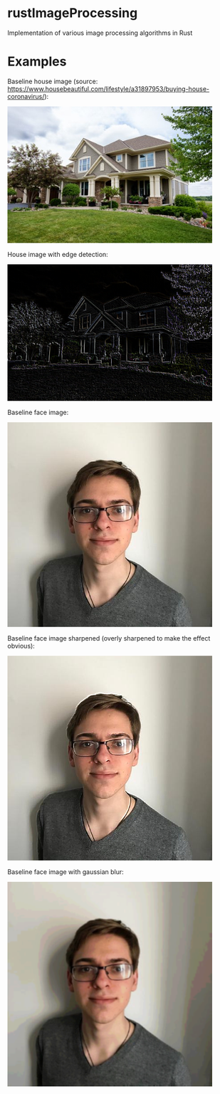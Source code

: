 # rustImageProcessing
Implementation of various image processing algorithms in Rust

# Examples
Baseline house image (source: https://www.housebeautiful.com/lifestyle/a31897953/buying-house-coronavirus/):

![Baseline House Image](./images/houseTest.jpg)

House image with edge detection:

![Baseline House Image](./images/edgeDetected.png)

Baseline face image:

![Baseline Image](./images/benWindsorCodeIcon.jpg)

Baseline face image sharpened (overly sharpened to make the effect obvious):

![Baseline Image Gaussian](./images/sharpened.png)

Baseline face image with gaussian blur:

![Baseline Image Gaussian](./images/gaussian.png)


